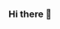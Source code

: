 ### Hi there 👋

<!--
**aaronEnyetu/aaronEnyetu** is a ✨ _special_ ✨ repository because its `README.md` (this file) appears on your GitHub profile.

Here are some ideas to get you started:

- 🔭 I’m currently working on ...
- 🌱 I’m currently learning 
Skills {
  languages: [ 'Javascript', 'HTML', 'CSS', 'C#', 'C++', 'C' ],
  frameworks_and_libraries: [ 'React', 'Node.js', 'Express' ],
  databases: [ 'SQL/Postgres' ],
  testing_suites: [ 'Jest' ],
  tools_etc: [ 'GitHub', 'Git', 'Postman', 'Beekeeper Studio', 'Netlify', 'Herohu' ],
  learning: [ 'Python', 'Model-View-ViewModel (MVVM)', '' ]
 }
- 👯 I’m looking to collaborate on ...
- 🤔 I’m looking for help with ...
- 💬 Ask me about ...
- 📫 How to reach me: ...

-->

